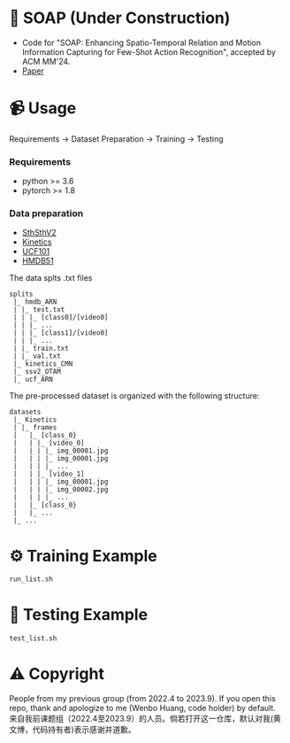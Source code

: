 # 🧼 SOAP (Under Construction)
- Code for "SOAP: Enhancing Spatio-Temporal Relation and Motion Information Capturing for Few-Shot Action Recognition", accepted by ACM MM'24.
- [Paper](https://wenbohuang1002.github.io/papers/MM-2024-1.pdf)

# 📹 Usage
Requirements -> Dataset Preparation -> Training -> Testing

### Requirements
- python >= 3.6
- pytorch >= 1.8

### Data preparation
- [SthSthV2](https://20bn.com/datasets/something-something#download)
- [Kinetics](https://github.com/cvdfoundation/kinetics-dataset)
- [UCF101](https://www.crcv.ucf.edu/data/UCF101.php)
- [HMDB51](https://serre-lab.clps.brown.edu/resource/hmdb-a-large-human-motion-database/#Downloads)
 
 The data splts .txt files 

  ```
  splits
   |_ hmdb_ARN
   | |_ test.txt
   | | |_ [class0]/[video0]
   | | |_ ...
   | | |_ [class1]/[video0]
   | | |_ ...
   | |_ train.txt
   | |_ val.txt
   |_ kinetics_CMN
   |_ ssv2_OTAM
   |_ ucf_ARN
  ```

The pre-processed dataset is organized with the following structure:

  ```
  datasets
   |_ Kinetics
   | |_ frames
   |   |_ [class_0}
   |   | |_ [video_0]
   |   | | |_ img_00001.jpg
   |   | | |_ img_00001.jpg
   |   | | |_ ...
   |   | |_ [video_1]
   |   | | |_ img_00001.jpg
   |   | | |_ img_00002.jpg
   |   | | |_ ...
   |   |_ [class_0}
   |   |_ ...
   |_ ...
  ```
# ⚙ Training Example
```bash
run_list.sh
```
# 🚀 Testing Example
```bash
test_list.sh
```
# ⚠️ Copyright
People from my previous group (from 2022.4 to 2023.9). If you open this repo, thank and apologize to me (Wenbo Huang, code holder) by default. <br>
来自我前课题组（2022.4至2023.9）的人员。倘若打开这一仓库，默认对我(黄文博，代码持有者)表示感谢并道歉。
